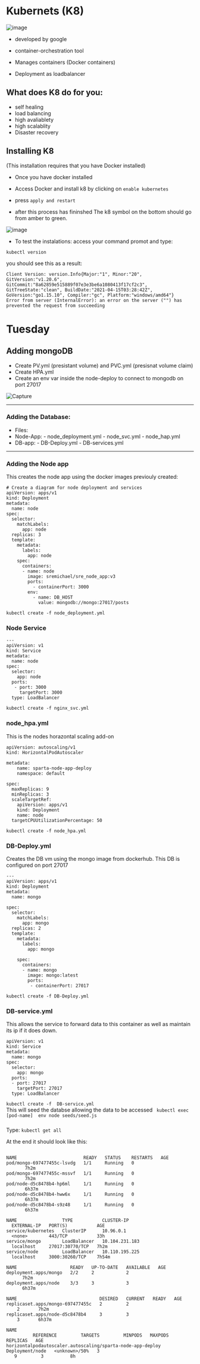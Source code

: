 # Kubernets (K8)
![image](https://www.net4all.ch/wp-content/uploads/sites/3/2020/12/09/kubernetes-net4all.png)
- developed by google
- container-orchestration tool
- Manages containers (Docker containers)

- Deployment as loadbalancer 
## What does K8 do for you:
- self healing 
- load balancing 
- high avaliablety 
- high scalablity 
- Disaster recovery 


## Installing K8
(This installation requires that you have Docker installed)

- Once you have docker installed 

- Access Docker and install k8 by clicking on `enable kubernetes` 
- press `apply and restart`
- after this process has fininshed The k8 symbol on the bottom should go from amber to green.  

![image](https://birthday.play-with-docker.com/images/kubernetes-docker-desktop/settings-kubernetes.png)


- To test the instalations:
access your command promot and type: 
```
kubectl version
```
you should see this as a result:

```
Client Version: version.Info{Major:"1", Minor:"20", GitVersion:"v1.20.6", GitCommit:"8a62859e515889f07e3e3be6a1080413f17cf2c3", GitTreeState:"clean", BuildDate:"2021-04-15T03:28:42Z", GoVersion:"go1.15.10", Compiler:"gc", Platform:"windows/amd64"}
Error from server (InternalError): an error on the server ("") has prevented the request from succeeding
```

# Tuesday 
## Adding mongoDB
- Create PV.yml
(presistant volume) and PVC.yml (presisnat volume claim)
- Create HPA.yml
- Create an env var inside the node-deploy to connect to mongodb on port 27017 


![Capture](https://user-images.githubusercontent.com/17476059/136104964-89a1b24a-d128-426f-ad32-70820067ec71.PNG)

____
### Adding the Database:
- Files:
-   Node-App:
        - node_deployment.yml
        - node_svc.yml
        - node_hap.yml
-   DB-app:
        - DB-Deploy.yml
        - DB-services.yml
____
### Adding the Node app
This creates the node app using the docker images previouly created:

```
# Create a diagram for node deployment and services 
apiVersion: apps/v1
kind: Deployment
metadata:
  name: node
spec:
  selector:
    matchLabels:
      app: node
  replicas: 3
  template:
    metadata:
      labels:
        app: node
    spec:
      containers:
      - name: node
        image: sremichael/sre_node_app:v3
        ports:
          - containerPort: 3000
        env:
          - name: DB_HOST
            value: mongodb://mongo:27017/posts

```
`kubectl create -f node_deployment.yml`


### Node Service

```
---
apiVersion: v1
kind: Service
metadata:
  name: node
spec:
  selector:
    app: node
  ports:
   - port: 3000
     targetPort: 3000
  type: LoadBalancer
```
`kubectl create -f nginx_svc.yml`

### node_hpa.yml
This is the nodes horazontal scaling add-on

```
apiVersion: autoscaling/v1
kind: HorizontalPodAutoscaler

metadata:
    name: sparta-node-app-deploy
    namespace: default

spec:
  maxReplicas: 9
  minReplicas: 3
  scaleTargetRef:
    apiVersion: apps/v1
    kind: Deployment 
    name: node 
  targetCPUUtilizationPercentage: 50
```
`kubectl create -f node_hpa.yml`


### DB-Deploy.yml
Creates the DB vm using the mongo image from dockerhub. This DB is configured on port 27017

```
---
apiVersion: apps/v1
kind: Deployment
metadata:
  name: mongo  

spec:
  selector:
    matchLabels:
      app: mongo
  replicas: 2
  template:
    metadata:
      labels:
        app: mongo

    spec:
      containers:
      - name: mongo
        image: mongo:latest
        ports: 
         - containerPort: 27017

```
`kubectl create -f DB-Deploy.yml`

### DB-service.yml
This allows the service to forward data to this container as well as maintain its ip if it does down.

```
apiVersion: v1
kind: Service
metadata:
  name: mongo
spec:
  selector:
    app: mongo
  ports:
  - port: 27017
    targetPort: 27017
  type: LoadBalancer 
 ```
`kubectl create -f  DB-service.yml` \
This will seed the databse allowing the data to be accessed 
` kubectl exec [pod-name]  env node seeds/seed.js`
###
Type:
` kubectl get all `

At the end it should look like this:

```

NAME                         READY   STATUS    RESTARTS   AGE
pod/mongo-697477455c-lsvdg   1/1     Running   0   
       7h2m
pod/mongo-697477455c-mssvf   1/1     Running   0   
       7h2m
pod/node-d5c8478b4-hp6ml     1/1     Running   0   
       6h37m
pod/node-d5c8478b4-hww6x     1/1     Running   0   
       6h37m
pod/node-d5c8478b4-s9z48     1/1     Running   0   
       6h37m

NAME                 TYPE           CLUSTER-IP     
  EXTERNAL-IP   PORT(S)           AGE
service/kubernetes   ClusterIP      10.96.0.1      
  <none>        443/TCP           33h
service/mongo        LoadBalancer   10.104.231.183 
  localhost     27017:30770/TCP   7h2m
service/node         LoadBalancer   10.110.195.225 
  localhost     3000:30260/TCP    7h54m

NAME                    READY   UP-TO-DATE   AVAILABLE   AGE
deployment.apps/mongo   2/2     2            2     
      7h2m
deployment.apps/node    3/3     3            3     
      6h37m

NAME                               DESIRED   CURRENT   READY   AGE
replicaset.apps/mongo-697477455c   2         2     
    2       7h2m
replicaset.apps/node-d5c8478b4     3         3     
    3       6h37m

NAME
          REFERENCE         TARGETS         MINPODS   MAXPODS   REPLICAS   AGE
horizontalpodautoscaler.autoscaling/sparta-node-app-deploy   Deployment/node   <unknown>/50%   3      
   9         3          8h


```









